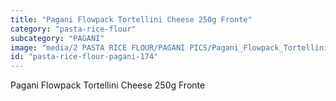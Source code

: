 ```yaml
---
title: "Pagani Flowpack Tortellini Cheese 250g Fronte"
category: "pasta-rice-flour"
subcategory: "PAGANI"
image: "media/2 PASTA RICE FLOUR/PAGANI PICS/Pagani_Flowpack_Tortellini_cheese_250g_fronte.jpg"
id: "pasta-rice-flour-pagani-174"
---
```


Pagani Flowpack Tortellini Cheese 250g Fronte
